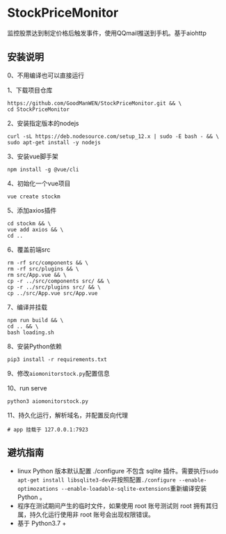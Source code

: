 # StockPriceMonitor
监控股票达到制定价格后触发事件，使用QQmail推送到手机。基于aiohttp

## 安装说明
0、不用编译也可以直接运行

1、下载项目仓库

    https://github.com/GoodManWEN/StockPriceMonitor.git && \
    cd StockPriceMonitor
    
2、安装指定版本的nodejs

    curl -sL https://deb.nodesource.com/setup_12.x | sudo -E bash - && \
    sudo apt-get install -y nodejs
    
3、安装vue脚手架

    npm install -g @vue/cli

4、初始化一个vue项目

    vue create stockm 

5、添加axios插件

    cd stockm && \
    vue add axios && \
    cd ..

6、覆盖前端src

    rm -rf src/components && \
    rm -rf src/plugins && \
    rm src/App.vue && \
    cp -r ../src/components src/ && \
    cp -r ../src/plugins src/ && \
    cp ../src/App.vue src/App.vue
    
7、编译并挂载

    npm run build && \
    cd .. && \
    bash loading.sh

8、安装Python依赖

    pip3 install -r requirements.txt

9、修改`aiomonitorstock.py`配置信息

10、run serve

    python3 aiomonitorstock.py

11、持久化运行，解析域名，并配置反向代理
    
    # app 挂载于 127.0.0.1:7923

## 避坑指南

 - linux Python 版本默认配置 ./configure 不包含 sqlite 插件。需要执行`sudo apt-get install libsqlite3-dev`并按照配置`./configure --enable-optimozations --enable-loadable-sqlite-extensions`重新编译安装 Python 。
 - 程序在测试期间产生的临时文件，如果使用 root 账号测试则 root 拥有其归属，持久化运行使用非 root 账号会出现权限错误。
 - 基于 Python3.7 + 
    
    
    
